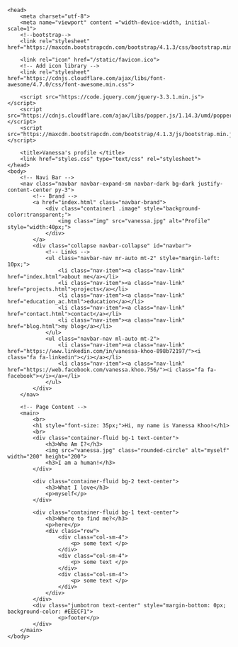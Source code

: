 <!DOCTYPE html>

<html lang="en">

    <head>
        <meta charset="utf-8">
        <meta name="viewport" content ="width-device-width, initial-scale=1">
        <!--bootstrap-->
        <link rel="stylesheet" href="https://maxcdn.bootstrapcdn.com/bootstrap/4.1.3/css/bootstrap.min.css">

        <link rel="icon" href="/static/favicon.ico">
        <!-- Add icon library -->
        <link rel="stylesheet" href="https://cdnjs.cloudflare.com/ajax/libs/font-awesome/4.7.0/css/font-awesome.min.css">

        <script src="https://code.jquery.com/jquery-3.3.1.min.js"></script>
        <script src="https://cdnjs.cloudflare.com/ajax/libs/popper.js/1.14.3/umd/popper.min.js"></script>
        <script src="https://maxcdn.bootstrapcdn.com/bootstrap/4.1.3/js/bootstrap.min.js"></script>
        
        <title>Vanessa's profile </title>
        <link href="styles.css" type="text/css" rel="stylesheet">
    </head>
    <body>
        <!-- Navi Bar -->
        <nav class="navbar navbar-expand-sm navbar-dark bg-dark justify-content-center py-3">
            <!-- Brand -->
            <a href="index.html" class="navbar-brand">
                <div class="container1 .image" style="background-color:transparent;">
                    <img class="img" src="vanessa.jpg" alt="Profile" style="width:40px;">
                </div>
            </a>
            <div class="collapse navbar-collapse" id="navbar">
                <!-- Links -->
                <ul class="navbar-nav mr-auto mt-2" style="margin-left: 10px;">
                    <li class="nav-item"><a class="nav-link" href="index.html">about me</a></li>
                    <li class="nav-item"><a class="nav-link" href="projects.html">projects</a></li>
                    <li class="nav-item"><a class="nav-link" href="education_ac.html">education</a></li>
                    <li class="nav-item"><a class="nav-link" href="contact.html">contact</a></li>
                    <li class="nav-item"><a class="nav-link" href="blog.html">my blog</a></li>
                </ul>
                <ul class="navbar-nav ml-auto mt-2">
                    <li class="nav-item"><a class="nav-link" href="https://www.linkedin.com/in/vanessa-khoo-898b72197/"><i class="fa fa-linkedin"></i></a></li>
                    <li class="nav-item"><a class="nav-link" href="https://web.facebook.com/vanessa.khoo.756/"><i class="fa fa-facebook"></i></a></li>
                </ul>
            </div>
        </nav>

        <!-- Page Content -->
        <main>
            <br>
            <h1 style="font-size: 35px;">Hi, my name is Vanessa Khoo!</h1>
            <br>
            <div class="container-fluid bg-1 text-center">
                <h3>Who Am I?</h3>
                <img src="vanessa.jpg" class="rounded-circle" alt="myself" width="200" height="200">
                <h3>I am a human!</h3>
            </div>

            <div class="container-fluid bg-2 text-center">
                <h3>What I love</h3>
                <p>myself</p>
            </div>

            <div class="container-fluid bg-1 text-center">
                <h3>Where to find me?</h3>
                <p>here</p>
                <div class="row">
                    <div class="col-sm-4">
                        <p> some text </p>
                    </div>
                    <div class="col-sm-4">
                        <p> some text </p>
                    </div>
                    <div class="col-sm-4">
                        <p> some text </p>
                    </div>
                </div>
            </div>
            <div class="jumbotron text-center" style="margin-bottom: 0px; background-color: #EEECF1">
                    <p>footer</p> 
            </div>
        </main>
    </body>
</html>
